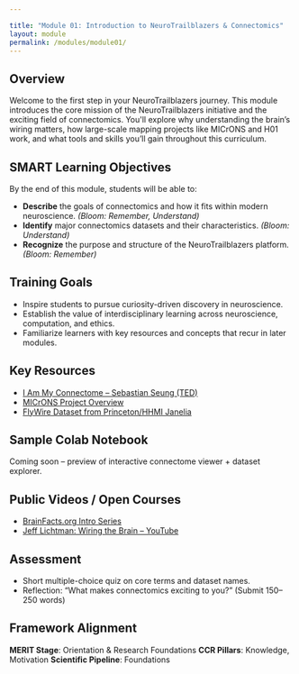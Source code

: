```yaml
---

title: "Module 01: Introduction to NeuroTrailblazers & Connectomics"
layout: module
permalink: /modules/module01/
---
```


## Overview

Welcome to the first step in your NeuroTrailblazers journey. This module introduces the core mission of the NeuroTrailblazers initiative and the exciting field of connectomics. You'll explore why understanding the brain’s wiring matters, how large-scale mapping projects like MICrONS and H01 work, and what tools and skills you’ll gain throughout this curriculum.

## SMART Learning Objectives

By the end of this module, students will be able to:

* **Describe** the goals of connectomics and how it fits within modern neuroscience. *(Bloom: Remember, Understand)*
* **Identify** major connectomics datasets and their characteristics. *(Bloom: Understand)*
* **Recognize** the purpose and structure of the NeuroTrailblazers platform. *(Bloom: Remember)*

## Training Goals

* Inspire students to pursue curiosity-driven discovery in neuroscience.
* Establish the value of interdisciplinary learning across neuroscience, computation, and ethics.
* Familiarize learners with key resources and concepts that recur in later modules.

## Key Resources

* [I Am My Connectome – Sebastian Seung (TED)](https://www.ted.com/talks/sebastian_seung_i_am_my_connectome)
* [MICrONS Project Overview](https://www.microns-explorer.org/)
* [FlyWire Dataset from Princeton/HHMI Janelia](https://flywire.ai/)

## Sample Colab Notebook

Coming soon – preview of interactive connectome viewer + dataset explorer.

## Public Videos / Open Courses

* [BrainFacts.org Intro Series](https://www.brainfacts.org/)
* [Jeff Lichtman: Wiring the Brain – YouTube](https://www.youtube.com/watch?v=qCunr9IeGX8)

## Assessment

* Short multiple-choice quiz on core terms and dataset names.
* Reflection: “What makes connectomics exciting to you?” (Submit 150–250 words)

## Framework Alignment

**MERIT Stage**: Orientation & Research Foundations
**CCR Pillars**: Knowledge, Motivation
**Scientific Pipeline**: Foundations
